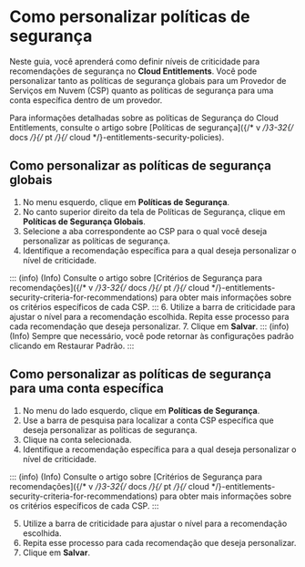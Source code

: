# Como personalizar políticas de segurança

Neste guia, você aprenderá como definir níveis de criticidade para recomendações de segurança no **Cloud Entitlements**. Você pode personalizar tanto as políticas de segurança globais para um Provedor de Serviços em Nuvem (CSP) quanto as políticas de segurança para uma conta específica dentro de um provedor.


Para informações detalhadas sobre as políticas de Segurança do Cloud Entitlements, consulte o artigo sobre [Políticas de segurança]({/* v */}3-32{/* docs */}{/* pt */}{/* cloud */}-entitlements-security-policies).


## Como personalizar as políticas de segurança globais


1. No menu esquerdo, clique em **Políticas de Segurança**.
2. No canto superior direito da tela de Políticas de Segurança, clique em **Políticas de Segurança Globais**.
3. Selecione a aba correspondente ao CSP para o qual você deseja personalizar as políticas de segurança.
4. Identifique a recomendação específica para a qual deseja personalizar o nível de criticidade.

::: (info) (Info)
 Consulte o artigo sobre [Critérios de Segurança para recomendações]({/* v */}3-32{/* docs */}{/* pt */}{/* cloud */}-entitlements-security-criteria-for-recommendations) para obter mais informações sobre os critérios específicos de cada CSP.
:::
6. Utilize a barra de criticidade para ajustar o nível para a recomendação escolhida.
Repita esse processo para cada recomendação que deseja personalizar.
7. Clique em **Salvar**.
::: (info) (Info)
Sempre que necessário, você pode retornar às configurações padrão clicando em Restaurar Padrão.
:::




## Como personalizar as políticas de segurança para uma conta específica


1. No menu do lado esquerdo, clique em **Políticas de Segurança**.
2. Use a barra de pesquisa para localizar a conta CSP específica que deseja personalizar as políticas de segurança.
3. Clique na conta selecionada.
4. Identifique a recomendação específica para a qual deseja personalizar o nível de criticidade.

::: (info) (Info)
Consulte o artigo sobre [Critérios de Segurança para recomendações]({/* v */}3-32{/* docs */}{/* pt */}{/* cloud */}-entitlements-security-criteria-for-recommendations) para obter mais informações sobre os critérios específicos de cada CSP.
:::


5. Utilize a barra de criticidade para ajustar o nível para a recomendação escolhida.
6. Repita esse processo para cada recomendação que deseja personalizar.
7. Clique em **Salvar**.



